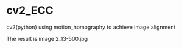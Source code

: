 # cv2_ECC
cv2(python) using motion_homography to achieve image alignment

The result is image 2_13-500.jpg
